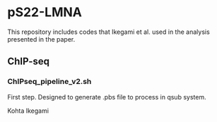 # pS22-LMNA

This repository includes codes that Ikegami et al. used in the analysis presented in the paper.

## ChIP-seq

### ChIPseq_pipeline_v2.sh 
First step. Designed to generate .pbs file to process in qsub system.


Kohta Ikegami
